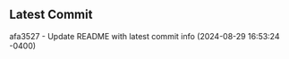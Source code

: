 
## Latest Commit
afa3527 - Update README with latest commit info (2024-08-29 16:53:24 -0400) <Yunxi-Zhou>
